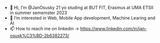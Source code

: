 - 👋 Hi, I’m @JanOsusky 21 yo studing at BUT FIT, Erasmus at UMA ETSII in summer sememster 2023
- 👀 I’m interested in Web, Mobile App development, Machine Learing and AI
- 📫 How to reach me on linkedin -> https://www.linkedin.com/in/jan-osusk%C3%BD-2b6382273/

<!---
JanOsusky/JanOsusky is a ✨ special ✨ repository because its `README.md` (this file) appears on your GitHub profile.
You can click the Preview link to take a look at your changes.
--->
